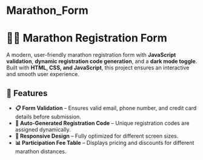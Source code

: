 # Marathon_Form
# 🏃‍♂️ Marathon Registration Form

A modern, user-friendly marathon registration form with **JavaScript validation**, **dynamic registration code generation**, and a **dark mode toggle**. Built with **HTML, CSS, and JavaScript**, this project ensures an interactive and smooth user experience.

## 🌟 Features
- **📋 Form Validation** – Ensures valid email, phone number, and credit card details before submission.
- **🔢 Auto-Generated Registration Code** – Unique registration codes are assigned dynamically.
- **🎨 Responsive Design** – Fully optimized for different screen sizes.
- **📊 Participation Fee Table** – Displays pricing and discounts for different marathon distances.


